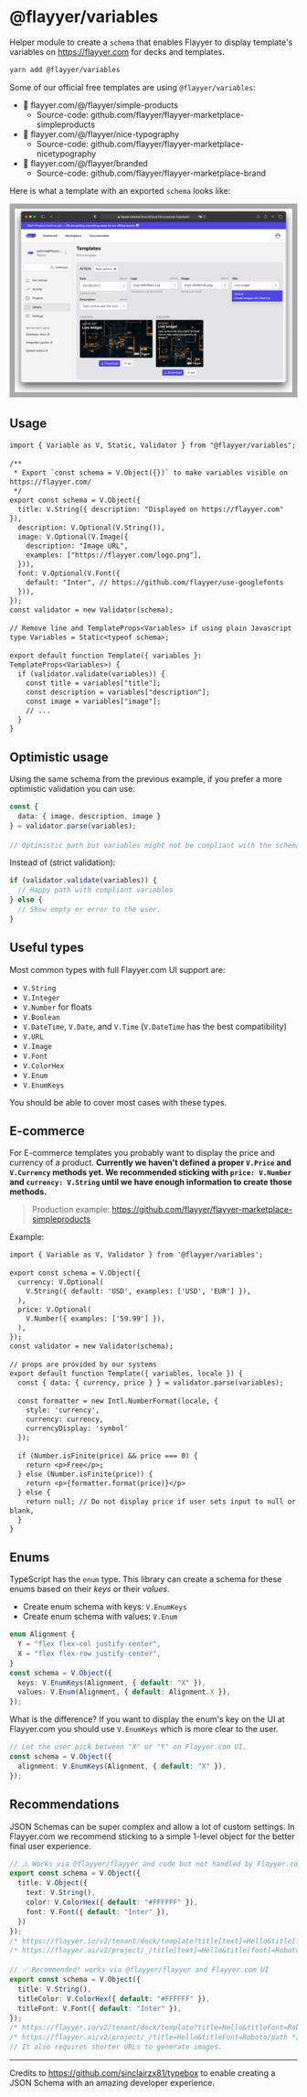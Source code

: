 # @flayyer/variables

Helper module to create a `schema` that enables Flayyer to display template's variables on https://flayyer.com for decks and templates.

```sh
yarn add @flayyer/variables
```

Some of our official free templates are using `@flayyer/variables`:

* 🌠 flayyer.com/@/flayyer/simple-products
  * Source-code: github.com/flayyer/flayyer-marketplace-simpleproducts
* 🌠 flayyer.com/@/flayyer/nice-typography
  * Source-code: github.com/flayyer/flayyer-marketplace-nicetypography
* 🌠 flayyer.com/@/flayyer/branded
  * Source-code: github.com/flayyer/flayyer-marketplace-brand

Here is what a template with an exported `schema` looks like:

![Final result on flayyer.com dashboard](.github/assets/dashboard.png)

## Usage

```tsx
import { Variable as V, Static, Validator } from "@flayyer/variables";

/**
 * Export `const schema = V.Object({})` to make variables visible on https://flayyer.com/
 */
export const schema = V.Object({
  title: V.String({ description: "Displayed on https://flayyer.com" }),
  description: V.Optional(V.String()),
  image: V.Optional(V.Image({
    description: "Image URL",
    examples: ["https://flayyer.com/logo.png"],
  })),
  font: V.Optional(V.Font({
    default: "Inter", // https://github.com/flayyer/use-googlefonts
  })),
});
const validator = new Validator(schema);

// Remove line and TemplateProps<Variables> if using plain Javascript
type Variables = Static<typeof schema>;

export default function Template({ variables }: TemplateProps<Variables>) {
  if (validator.validate(variables)) {
    const title = variables["title"];
    const description = variables["description"];
    const image = variables["image"];
    // ...
  }
}
```

## Optimistic usage

Using the same schema from the previous example, if you prefer a more optimistic validation you can use:

```ts
const {
  data: { image, description, image }
} = validator.parse(variables);

// Optimistic path but variables might not be compliant with the schema.
```

Instead of (strict validation):

```ts
if (validator.validate(variables)) {
  // Happy path with compliant variables
} else {
  // Show empty or error to the user.
}
```

## Useful types

Most common types with full Flayyer.com UI support are:

* `V.String`
* `V.Integer`
* `V.Number` for floats
* `V.Boolean`
* `V.DateTime`, `V.Date`, and `V.Time` (`V.DateTime` has the best compatibility)
* `V.URL`
* `V.Image`
* `V.Font`
* `V.ColorHex`
* `V.Enum`
* `V.EnumKeys`

You should be able to cover most cases with these types.

## E-commerce

For E-commerce templates you probably want to display the price and currency of a product. **Currently we haven't defined a proper `V.Price` and `V.Currency` methods yet. We recommended sticking with `price: V.Number` and `currency: V.String` until we have enough information to create those methods.**

> Production example: https://github.com/flayyer/flayyer-marketplace-simpleproducts

Example:

```tsx
import { Variable as V, Validator } from '@flayyer/variables';

export const schema = V.Object({
  currency: V.Optional(
    V.String({ default: 'USD', examples: ['USD', 'EUR'] }),
  ),
  price: V.Optional(
    V.Number({ examples: ['59.99'] }),
  ),
});
const validator = new Validator(schema);

// props are provided by our systems
export default function Template({ variables, locale }) {
  const { data: { currency, price } } = validator.parse(variables);

  const formatter = new Intl.NumberFormat(locale, {
    style: 'currency',
    currency: currency,
    currencyDisplay: 'symbol'
  });

  if (Number.isFinite(price) && price === 0) {
    return <p>Free</p>;
  } else (Number.isFinite(price)) {
    return <p>{formatter.format(price)}</p>
  } else {
    return null; // Do not display price if user sets input to null or blank,
  }
}
```

## Enums

TypeScript has the `enum` type. This library can create a schema for these enums based on their _keys_ or their _values_.

* Create enum schema with keys: `V.EnumKeys`
* Create enum schema with values: `V.Enum`

```ts
enum Alignment {
  Y = "flex flex-col justify-center",
  X = "flex flex-row justify-center",
}
const schema = V.Object({
  keys: V.EnumKeys(Alignment, { default: "X" }),
  values: V.Enum(Alignment, { default: Alignment.X }),
});
```

What is the difference? If you want to display the enum's key on the UI at Flayyer.com you should use `V.EnumKeys` which is more clear to the user.

```ts
// Let the user pick between "X" or "Y" on Flayyer.com UI.
const schema = V.Object({
  alignment: V.EnumKeys(Alignment, { default: "X" }),
});
```

## Recommendations

JSON Schemas can be super complex and allow a lot of custom settings. In Flayyer.com we recommend sticking to a simple 1-level object for the better final user experience.

```ts
// ⚠️ Works via @flayyer/flayyer and code but not handled by Flayyer.com UI
export const schema = V.Object({
  title: V.Object({
    text: V.String(),
    color: V.ColorHex({ default: "#FFFFFF" }),
    font: V.Font({ default: "Inter" }),
  })
});
/* https://flayyer.io/v2/tenant/deck/template?title[text]=Hello&title[font]=Roboto */
/* https://flayyer.ai/v2/project/_/title[text]=Hello&title[font]=Roboto/path */

// ✅ Recommended! works via @flayyer/flayyer and Flayyer.com UI
export const schema = V.Object({
  title: V.String(),
  titleColor: V.ColorHex({ default: "#FFFFFF" }),
  titleFont: V.Font({ default: "Inter" }),
});
/* https://flayyer.io/v2/tenant/deck/template?title=Hello&titleFont=Roboto */
/* https://flayyer.ai/v2/project/_/title=Hello&titleFont=Roboto/path */
// It also requires shorter URLs to generate images.
```

---

Credits to https://github.com/sinclairzx81/typebox to enable creating a JSON Schema with an amazing developer experience.
